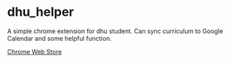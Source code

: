 dhu_helper
==========

A simple chrome extension for dhu student. Can sync curriculum to Google Calendar and some helpful function.

[Chrome Web Store](https://chrome.google.com/webstore/detail/dhu%E5%8A%A9%E6%89%8B/dbdiccchpialjennhfljglckcelbfpnb)
